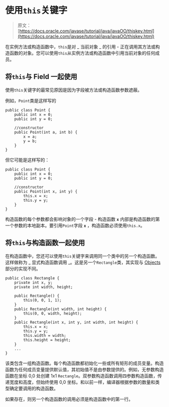 # 使用`this`关键字

> 原文： [https://docs.oracle.com/javase/tutorial/java/javaOO/thiskey.html](https://docs.oracle.com/javase/tutorial/java/javaOO/thiskey.html)

在实例方法或构造函数中，`this`是对 _ 当前对象 _ 的引用 - 正在调用其方法或构造函数的对象。您可以使用`this`从实例方法或构造函数中引用当前对象的任何成员。

## 将`this`与 Field 一起使用

使用`this`关键字的最常见原因是因为字段被方法或构造函数参数遮蔽。

例如，`Point`类是这样写的

```
public class Point {
    public int x = 0;
    public int y = 0;

    //constructor
    public Point(int a, int b) {
        x = a;
        y = b;
    }
}

```

但它可能是这样写的：

```
public class Point {
    public int x = 0;
    public int y = 0;

    //constructor
    public Point(int x, int y) {
        this.x = x;
        this.y = y;
    }
}

```

构造函数的每个参数都会影响对象的一个​​字段 - 构造函数 **`x`** 内部是构造函数的第一个参数的本地副本。要引用`Point`字段 **`x`** ，构造函数必须使用`this.x`。

## 将`this`与构造函数一起使用

在构造函数中，您还可以使用`this`关键字来调用同一个类中的另一个构造函数。这样做称为 _ 显式构造函数调用 _。这是另一个`Rectangle`类，其实现与 [Objects](../javaOO/objects.html) 部分的实现不同。

```
public class Rectangle {
    private int x, y;
    private int width, height;

    public Rectangle() {
        this(0, 0, 1, 1);
    }
    public Rectangle(int width, int height) {
        this(0, 0, width, height);
    }
    public Rectangle(int x, int y, int width, int height) {
        this.x = x;
        this.y = y;
        this.width = width;
        this.height = height;
    }
    ...
}

```

该类包含一组构造函数。每个构造函数都初始化一些或所有矩形的成员变量。构造函数为任何成员变量提供默认值，其初始值不是由参数提供的。例如，无参数构造函数在坐标 0,0 处创建 1x1 `Rectangle`。双参数构造函数调用四参数构造函数，传递宽度和高度，但始终使用 0,0 坐标。和以前一样，编译器根据参数的数量和类型确定要调用的构造函数。

如果存在，则另一个构造函数的调用必须是构造函数中的第一行。